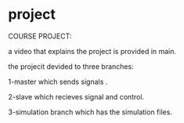 # project
COURSE PROJECT:


a video that explains the project is provided in main.


the projecit devided to three branches:


1-master which sends signals .


2-slave which recieves signal and control.


3-simulation branch which has the simulation files.
